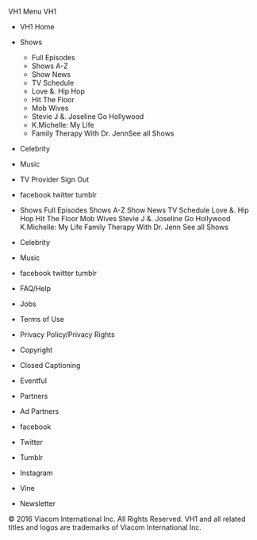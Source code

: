 VH1 Menu VH1

*   VH1 Home
*   Shows
    *   Full Episodes
    *   Shows A-Z
    *   Show News
    *   TV Schedule
    *   Love &. Hip Hop
    *   Hit The Floor
    *   Mob Wives
    *   Stevie J &. Joseline Go Hollywood
    *   K.Michelle: My Life
    *   Family Therapy With Dr. JennSee all Shows
*   Celebrity
*   Music
*   TV Provider Sign Out

*   facebook twitter tumblr

*   Shows Full Episodes Shows A-Z Show News TV Schedule Love &. Hip Hop Hit The Floor Mob Wives Stevie J &. Joseline Go Hollywood K.Michelle: My Life Family Therapy With Dr. Jenn See all Shows
*   Celebrity
*   Music
*   facebook twitter tumblr

*   FAQ/Help
*   Jobs
*   Terms of Use
*   Privacy Policy/Privacy Rights
*   Copyright
*   Closed Captioning
*   Eventful
*   Partners
*   Ad Partners

*   facebook
*   Twitter
*   Tumblr
*   Instagram
*   Vine
*   Newsletter

© 2016 Viacom International Inc. All Rights Reserved. VH1 and all related titles and logos are trademarks of Viacom International Inc.